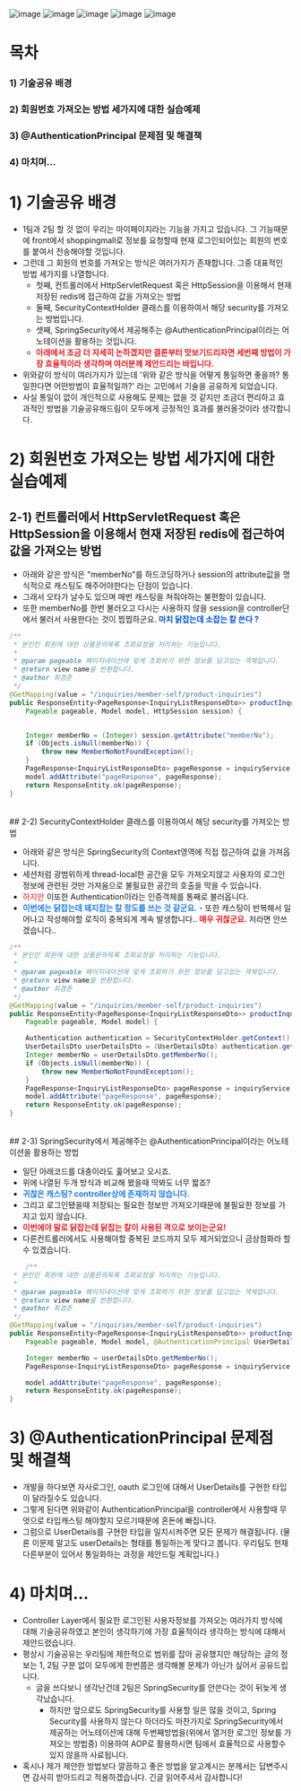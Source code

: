 ![image](https://user-images.githubusercontent.com/88138317/191442718-fa0b0c1b-77a8-4d83-b178-4b667489fb6d.png)
![image](https://user-images.githubusercontent.com/88138317/191442945-8385ba01-84b1-4a99-bc02-bbb0403d3e8d.png)
![image](https://user-images.githubusercontent.com/88138317/191443172-29773d4f-afb9-4324-ac01-657333362aff.png)
![image](https://user-images.githubusercontent.com/88138317/191443362-f0556572-5a25-4d64-af3c-9acaa8d69702.png)
![image](https://user-images.githubusercontent.com/88138317/191443500-84d8be1e-ba34-4aea-9040-a9f03e89000c.png)
# 목차

### 1) 기술공유 배경

### 2) 회원번호 가져오는 방법 세가지에 대한 실습예제

### 3) @AuthenticationPrincipal 문제점 및 해결책

### 4) 마치며...

# 1) 기술공유 배경

* 1팀과 2팀 할 것 없이 우리는 마이페이지라는 기능을 가지고 있습니다.
그 기능때문에 front에서 shoppingmall로 정보를 요청할때 현재 로그인되어있는 회원의 번호를 붙여서 전송해야할 것입니다.
* 그런데 그 회원의 번호를 가져오는 방식은 여러가지가 존재합니다. 그중 대표적인 방법 세가지를 나열합니다.
    * 첫째, 컨트롤러에서 HttpServletRequest 혹은 HttpSession을 이용해서 현재 저장된 redis에 접근하여 값을 가져오는 방법
    * 둘째, SecurityContextHolder 클래스를 이용하여서 해당 security를 가져오는 방법입니다.
    * 셋째, SpringSecurity에서 제공해주는 @AuthenticationPrincipal이라는 어노테이션을 활용하는 것입니다.
    * <span style="color:#e11d21">**아래에서 조금 더 자세히 논하겠지만 결론부터 맛보기드리자면 세번째 방법이 가장 효율적이라 생각하며 여러분께 제안드리는 바입니다.**</span>
* 위와같이 방식이 여러가지가 있는데 '위와 같은 방식을 어떻게 통일하면 좋을까? 통일한다면 어떤방법이 효율적일까?' 라는 고민에서 기술을 공유하게 되었습니다.
* 사실 통일이 없이 개인적으로 사용해도 문제는 없을 것 같지만 조금더 편리하고 효과적인 방법을 기술공유해드림이 모두에게 긍정적인 효과를 불러올것이라 생각합니다.

# 2) 회원번호 가져오는 방법 세가지에 대한 실습예제

## 2-1) 컨트롤러에서 HttpServletRequest 혹은 HttpSession을 이용해서 현재 저장된 redis에 접근하여 값을 가져오는 방법

* 아래와 같은 방식은 "memberNo"를 하드코딩하거나 session의 attribute값을 명식적으로 캐스팅도 해주어야한다는 단점이 있습니다.
* 그래서 오타가 날수도 있으며 매번 캐스팅을 쳐줘야하는 불편함이 있습니다.
* 또한 memberNo를 한번 불러오고 다시는 사용하지 않을 session을 controller단에서 불러서 사용한다는 것이 찝찝하군요. <b><span style="color:#0052cc">마치 닭잡는데 소잡는 칼 쓴다 ?</span></b>

``` java
/**
 * 본인인 회원에 대한 상품문의목록 조회요청을 처리하는 기능입니다.
 *
 * @param pageable 페이지네이션에 맞게 조회하기 위한 정보를 담고있는 객체입니다.
 * @return view name을 반환합니다.
 * @author 최겸준
 */
@GetMapping(value = "/inquiries/member-self/product-inquiries")
public ResponseEntity<PageResponse<InquiryListResponseDto>> productInquiryMemberList(
    Pageable pageable, Model model, HttpSession session) {


    Integer memberNo = (Integer) session.getAttribute("memberNo");
    if (Objects.isNull(memberNo)) {
        throw new MemberNoNotFoundException();
    }
    PageResponse<InquiryListResponseDto> pageResponse = inquiryService.findInquiriesByMemberNo(pageable, memberNo);
    model.addAttribute("pageResponse", pageResponse);
    return ResponseEntity.ok(pageResponse);
}
```
<br>
## 2-2) SecurityContextHolder 클래스를 이용하여서 해당 security를 가져오는 방법

* 아래와 같은 방식은 SpringSecurity의 Context영역에 직접 접근하여 값을 가져옵니다.
* 세션처럼 광범위하게 thread-local한 공간을 모두 가져오지않고 사용자의 로그인정보에 관련된 것만 가져옴으로 불필요한 공간의 호출을 막을 수 있습니다.
* <span style="color:#e11d21">하지만</span> 이또한 Authentication이라는 인증객체를 통째로 불러옵니다.
* <span style="color:#207de5">**이번에는 닭잡는데 돼지잡는 칼 정도를 쓰는 것 같군요.**</span>
\- 또한 캐스팅이 반복해서 일어나고 작성해야할 로직이 중복되게 계속 발생합니다\.\. <span style="color:#e11d21">**매우 귀찮군요.**</span> 저라면 안쓰겠습니다..

``` java
/**
 * 본인인 회원에 대한 상품문의목록 조회요청을 처리하는 기능입니다.
 *
 * @param pageable 페이지네이션에 맞게 조회하기 위한 정보를 담고있는 객체입니다.
 * @return view name을 반환합니다.
 * @author 최겸준
 */
@GetMapping(value = "/inquiries/member-self/product-inquiries")
public ResponseEntity<PageResponse<InquiryListResponseDto>> productInquiryMemberList(
    Pageable pageable, Model model) {

    Authentication authentication = SecurityContextHolder.getContext().getAuthentication();
    UserDetailsDto userDetailsDto = (UserDetailsDto) authentication.getPrincipal();
    Integer memberNo = userDetailsDto.getMemberNo();
    if (Objects.isNull(memberNo)) {
        throw new MemberNoNotFoundException();
    }
    PageResponse<InquiryListResponseDto> pageResponse = inquiryService.findInquiriesByMemberNo(pageable, memberNo);
    model.addAttribute("pageResponse", pageResponse);
    return ResponseEntity.ok(pageResponse);
}
```
<br>
## 2-3) SpringSecurity에서 제공해주는 @AuthenticationPrincipal이라는 어노테이션을 활용하는 방법

* 일단 아래코드를 대충이라도 훑어보고 오시죠.
* 위에 나열된 두개 방식과 비교해 봤을때 딱봐도 너무 짧죠?
* <span style="color:#207de5">**귀찮은 캐스팅? controller상에 존재하지 않습니다.**</span>
* 그리고 로그인됐을때 저장되는 필요한 정보만 가져오기때문에 불필요한 정보를 가지고 있지 않습니다.
* <span style="color:#e11d21">**이번에야 말로 닭잡는데 닭잡는 칼이 사용된 격으로 보이는군요!**</span>
* 다른컨트롤러에서도 사용해야할 중복된 코드까지 모두 제거되었으니 금상첨화라 할수 있겠습니다.

``` java
    /**
 * 본인인 회원에 대한 상품문의목록 조회요청을 처리하는 기능입니다.
 *
 * @param pageable 페이지네이션에 맞게 조회하기 위한 정보를 담고있는 객체입니다.
 * @return view name을 반환합니다.
 * @author 최겸준
 */
@GetMapping(value = "/inquiries/member-self/product-inquiries")
public ResponseEntity<PageResponse<InquiryListResponseDto>> productInquiryMemberList(
    Pageable pageable, Model model, @AuthenticationPrincipal UserDetailsDto userDetailsDto) {

    Integer memberNo = userDetailsDto.getMemberNo();
    PageResponse<InquiryListResponseDto> pageResponse = inquiryService.findInquiriesByMemberNo(pageable, memberNo);

    model.addAttribute("pageResponse", pageResponse);
    return ResponseEntity.ok(pageResponse);
}
```

# 3) @AuthenticationPrincipal 문제점 및 해결책

* 개발을 하다보면 자사로그인, oauth 로그인에 대해서 UserDetails를 구현한 타입이 달라질수도 있습니다.
* 그렇게 된다면 위와같이 AuthenticationPrincipal을 controller에서 사용할때 무엇으로 타입캐스팅 해야할지 모르기때문에 혼돈에 빠집니다.
* 그럼으로 UserDetails를 구현한 타입을 일치시켜주면 모든 문제가 해결됩니다. (물론 이문제 말고도 userDetails는 형태를 통일하는게 맞다고 봅니다. 우리팀도 현재 다른부분이 있어서 통일화하는 과정을 제안드릴 계획입니다.)

# 4) 마치며...

* Controller Layer에서 필요한 로그인된 사용자정보를 가져오는 여러가지 방식에 대해 기술공유하였고 본인이 생각하기에 가장 효율적이라 생각하는 방식에 대해서 제안드렸습니다.
* 평상시 기술공유는 우리팀에 제한적으로 범위를 잡아 공유했지만 해당하는 글의 정보는 1, 2팀 구분 없이 모두에게 한번쯤은 생각해볼 문제가 아닌가 싶어서 공유드립니다.
    * 글을 쓰다보니 생각난건데 2팀은 SpringSecurity를 안쓴다는 것이 뒤늦게 생각났습니다.
        * 하지만 앞으로도 SpringSecurity를 사용할 일은 많을 것이고, Spring Security를 사용하지 않는다 하더라도 마찬가지로 SpringSecurity에서 제공하는 어노테이션에 대해 두번째방법을(위에서 열거한 로그인 정보를 가져오는 방법중) 이용하여 AOP로 활용하시면 팀에서 효율적으로 사용할수 있지 않을까 사료됩니다.
* 혹시나 제가 제안한 방법보다 깔끔하고 좋은 방법을 알고계시는 분께서는 답변주시면 감사히 받아드리고 적용하겠습니다. 긴글 읽어주셔서 감사합니다!
